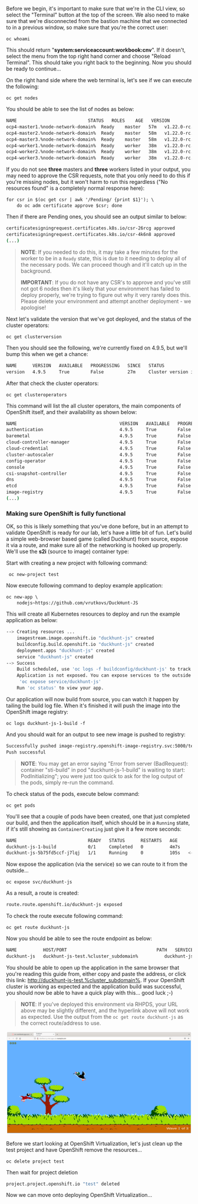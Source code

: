 Before we begin, it's important to make sure that we're in the CLI view, so select the "Terminal" button at the top of the screen. We also need to make sure that we're disconnected from the bastion machine that we connected to in a previous window, so make sure that you're the correct user:

```execute
oc whoami
```
This should return "**system:serviceaccount:workbook:cnv**". If it doesn't, select the menu from the top right hand corner and choose "Reload Terminal". This should take you right back to the beginning. Now you should be ready to continue...

On the right hand side where the web terminal is, let's see if we can execute the following:

```execute
oc get nodes
```

You should be able to see the list of nodes as below:

~~~bash
NAME                           STATUS   ROLES    AGE   VERSION
ocp4-master1.%node-network-domain%  Ready    master   57m   v1.22.0-rc.0+a44d0f0
ocp4-master2.%node-network-domain%  Ready    master   58m   v1.22.0-rc.0+a44d0f0
ocp4-master3.%node-network-domain%  Ready    master   58m   v1.22.0-rc.0+a44d0f0
ocp4-worker1.%node-network-domain%  Ready    worker   38m   v1.22.0-rc.0+a44d0f0
ocp4-worker2.%node-network-domain%  Ready    worker   38m   v1.22.0-rc.0+a44d0f0
ocp4-worker3.%node-network-domain%  Ready    worker   38m   v1.22.0-rc.0+a44d0f0
~~~

If you do not see **three** masters and **three** workers listed in your output, you may need to approve the CSR requests, note that you only need to do this if you're missing nodes, but it won't harm to run this regardless ("No resources found" is a completely normal response here):

```execute
for csr in $(oc get csr | awk '/Pending/ {print $1}'); \
    do oc adm certificate approve $csr; done
```

Then if there are Pending ones, you should see an output similar to below:
~~~bash
certificatesigningrequest.certificates.k8s.io/csr-26rcg approved
certificatesigningrequest.certificates.k8s.io/csr-4k6n8 approved
(...)
~~~

> **NOTE**: If you needed to do this, it may take a few minutes for the worker to be in a `Ready` state, this is due to it needing to deploy all of the necessary pods. We can proceed though and it'll catch up in the background.
>
> **IMPORTANT**: If you do not have any CSR's to approve and you've still not got 6 nodes then it's likely that your environment has failed to deploy properly, we're trying to figure out why it very rarely does this. Please delete your environment and attempt another deployment - we apologise!

Next let's validate the version that we've got deployed, and the status of the cluster operators:

```execute
oc get clusterversion
```

Then you should see the following, we're currently fixed on 4.9.5, but we'll bump this when we get a chance:

~~~bash
NAME      VERSION   AVAILABLE   PROGRESSING   SINCE   STATUS
version   4.9.5     True        False         27m     Cluster version is 4.9.5.
~~~

After that check the cluster operators:

```execute
oc get clusteroperators
```

This command will list the all cluster operators, the main components of OpenShift itself, and their availability as shown below:

~~~bash
NAME                                       VERSION   AVAILABLE   PROGRESSING   DEGRADED   SINCE   MESSAGE
authentication                             4.9.5     True        False         False      7h26m   
baremetal                                  4.9.5     True        False         False      7h48m   
cloud-controller-manager                   4.9.5     True        False         False      7h51m   
cloud-credential                           4.9.5     True        False         False      8h      
cluster-autoscaler                         4.9.5     True        False         False      7h48m   
config-operator                            4.9.5     True        False         False      7h50m   
console                                    4.9.5     True        False         False      7h29m   
csi-snapshot-controller                    4.9.5     True        False         False      7h48m   
dns                                        4.9.5     True        False         False      7h48m   
etcd                                       4.9.5     True        False         False      7h48m   
image-registry                             4.9.5     True        False         False      7h18m
(...)
~~~

### Making sure OpenShift is fully functional

OK, so this is likely something that you've done before, but in an attempt to validate OpenShift is ready for our lab, let's have a little bit of fun. Let's build a simple web-browser based game (called Duckhunt) from source, expose it via a route, and make sure all of the networking is hooked up properly. We'll use the **s2i** (source to image) container type:

Start with creating a new project with following command:

```execute
 oc new-project test
```
Now execute following command to deploy example application:

```execute
oc new-app \
	nodejs~https://github.com/vrutkovs/DuckHunt-JS
```

This will create all Kubernetes resources to deploy and run the example application as below:

~~~bash
--> Creating resources ...
    imagestream.image.openshift.io "duckhunt-js" created
    buildconfig.build.openshift.io "duckhunt-js" created
    deployment.apps "duckhunt-js" created
    service "duckhunt-js" created
--> Success
    Build scheduled, use 'oc logs -f buildconfig/duckhunt-js' to track its progress.
    Application is not exposed. You can expose services to the outside world by executing one or more of the commands below:
     'oc expose service/duckhunt-js'
    Run 'oc status' to view your app.
~~~


Our application will now build from source, you can watch it happen by tailing the build log file. When it's finished it will push the image into the OpenShift image registry:

```execute
oc logs duckhunt-js-1-build -f
```

And you should wait for an output to see new image is pushed to registry:

~~~bash
Successfully pushed image-registry.openshift-image-registry.svc:5000/test/duckhunt-js@sha256:c4e64bc633ae09ce0f2f2f6de2ca9eaca8e11dc5b335301a2be78216df4b6929
Push successful
~~~

> **NOTE**: You may get an error saying "Error from server (BadRequest): container "sti-build" in pod "duckhunt-js-1-build" is waiting to start: PodInitializing"; you were just too quick to ask for the log output of the pods, simply re-run the command.

To check status of the pods, execute below command:

```execute
oc get pods 
```

You'll see that a couple of pods have been created, one that just completed our build, and then the application itself, which should be in a `Running` state, if it's still showing as `ContainerCreating` just give it a few more seconds:


~~~bash
NAME                           READY   STATUS      RESTARTS   AGE
duckhunt-js-1-build            0/1     Completed   0          4m7s
duckhunt-js-5b75fd5ccf-j7lqj   1/1     Running     0          105s   <-- this is our app!
~~~

Now expose the application (via the service) so we can route to it from the outside...


```execute
oc expose svc/duckhunt-js
```

As a result, a route is created:

~~~bash
route.route.openshift.io/duckhunt-js exposed
~~~

To check the route execute following command:

```execute
oc get route duckhunt-js
```

Now you should be able to see the route endpoint as below:

~~~bash
NAME          HOST/PORT                                  PATH   SERVICES      PORT       TERMINATION   WILDCARD
duckhunt-js   duckhunt-js-test.%cluster_subdomain%          duckhunt-js   8080-tcp                 None
~~~

You should be able to open up the application in the same browser that you're reading this guide from, either copy and paste the address, or click this link: [http://duckhunt-js-test.%cluster_subdomain%](http://duckhunt-js-test.%cluster_subdomain%). If your OpenShift cluster is working as expected and the application build was successful, you should now be able to have a quick play with this... good luck ;-)
> **NOTE**: If you've deployed this environment via RHPDS, your URL above may be slightly different, and the hyperlink above will not work as expected. Use the output from the `oc get route duckhunt-js` as the correct route/address to use.

<img src="img/duckhunt.png"/>

Before we start looking at OpenShift Virtualization, let's just clean up the test project and have OpenShift remove the resources...

```execute
oc delete project test
```
Then wait for project deletion

~~~bash
project.project.openshift.io "test" deleted
~~~



Now we can move onto deploying OpenShift Virtualization...
